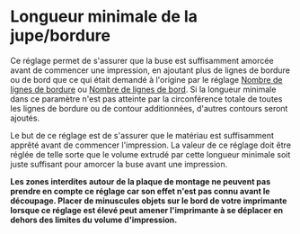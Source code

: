 Longueur minimale de la jupe/bordure
===

Ce réglage permet de s'assurer que la buse est suffisamment amorcée avant de commencer une impression, en ajoutant plus de lignes de bordure ou de bord que ce qui était demandé à l'origine par le réglage [Nombre de lignes de bordure](skirt_line_count.md) ou [Nombre de lignes de bord](brim_line_count.md). Si la longueur minimale dans ce paramètre n'est pas atteinte par la circonférence totale de toutes les lignes de bordure ou de contour additionnées, d'autres contours seront ajoutés.

Le but de ce réglage est de s'assurer que le matériau est suffisamment apprêté avant de commencer l'impression. La valeur de ce réglage doit être réglée de telle sorte que le volume extrudé par cette longueur minimale soit juste suffisant pour amorcer la buse avant une impression.

**Les zones interdites autour de la plaque de montage ne peuvent pas prendre en compte ce réglage car son effet n'est pas connu avant le découpage. Placer de minuscules objets sur le bord de votre imprimante lorsque ce réglage est élevé peut amener l'imprimante à se déplacer en dehors des limites du volume d'impression.**
